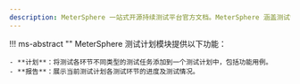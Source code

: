 ```yaml
---
description: MeterSphere 一站式开源持续测试平台官方文档。MeterSphere 涵盖测试管理、接口测试、UI 测试和性能测试等功能，全面兼容 JMeter、Selenium 等主流开源标准，有效助力开发和测试团队充分利用云弹性进行高度可 扩展的自动化测试，加速高质量的软件交付。
---
```


!!! ms-abstract ""
    MeterSphere 测试计划模块提供以下功能：<br>

    - **计划**：将测试各环节不同类型的测试任务添加到一个测试计划中，包括功能用例。
    - **报告**：展示当前测试计划各测试环节的进度及测试情况。
  

